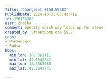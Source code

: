 ```yaml
---
Title: 'Changeset #158159383'
PublishDate: 2024-10-21T08:43:41Z
id: 158159383
user: Znaika
comment: Specify which way leads up for steps
created_by: StreetComplete 59.2
tags:
- Montenegro
- Budva
bbox:
  min_lon: 18.8361411
  min_lat: 42.2842842
  max_lon: 18.8363053
  max_lat: 42.2843741

---
```

